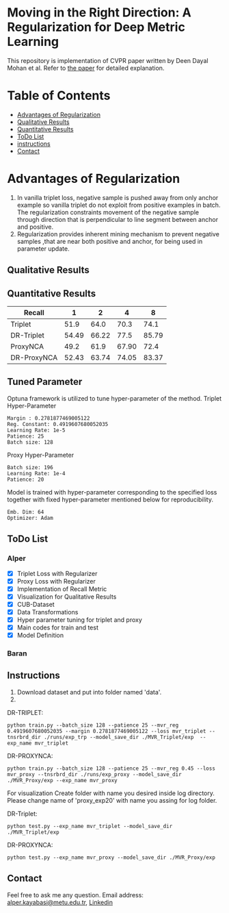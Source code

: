 # Moving in the Right Direction: A Regularization for Deep Metric Learning


This repository is implementation of CVPR paper written by Deen Dayal Mohan et al. 
Refer to [the paper](https://openaccess.thecvf.com/content_CVPR_2020/papers/Mohan_Moving_in_the_Right_Direction_A_Regularization_for_Deep_Metric_CVPR_2020_paper.pdf) for detailed explanation. 


# Table of Contents
* [Advantages of Regularization](#advantages-of-regularization)
* [Qualitative Results](#qualitative-results)
* [Quantitative Results](#quantitative-results)
* [ToDo List](#todo-list)
* [instructions](#instructions)
* [Contact](#contact)


# Advantages of Regularization
1. In vanilla triplet loss, negative sample is pushed away from only anchor example so vanilla triplet do not exploit from positive examples in batch. The regularization constraints movement of the negative sample through direction that is perpendicular to line segment between anchor and positive.
2. Regularization provides inherent mining mechanism to prevent negative samples ,that are near both positive and anchor, for being used in parameter update.

## Qualitative Results

## Quantitative Results
| Recall | 1 | 2 | 4 | 8 |
|--------|---|---|---|---|
| Triplet|  51.9 | 64.0 | 70.3  | 74.1 | 
| DR-Triplet| 54.49 | 66.22 | 77.5 | 85.79 |
| ProxyNCA | 49.2 |61.9 | 67.90 | 72.4 |
| DR-ProxyNCA | 52.43 | 63.74 | 74.05 | 83.37 |


## Tuned Parameter


Optuna framework is utilized to tune hyper-parameter of the method. 
Triplet Hyper-Parameter 
```
Margin : 0.2781877469005122 
Reg. Constant: 0.4919607680052035
Learning Rate: 1e-5
Patience: 25
Batch size: 128 
```
Proxy Hyper-Parameter
```
Batch size: 196
Learning Rate: 1e-4
Patience: 20
```
Model is trained with hyper-parameter corresponding to the specified loss together with fixed hyper-parameter mentioned below for reproducibility.
```
Emb. Dim: 64 
Optimizer: Adam 
```

## ToDo List
### Alper
- [x] Triplet Loss with Regularizer
- [x] Proxy Loss with Regularizer
- [x] Implementation of Recall Metric
- [x] Visualization for Qualitative Results
- [x] CUB-Dataset 
- [x] Data Transformations
- [x] Hyper parameter tuning for triplet and proxy
- [x] Main codes for train and test
- [x] Model Definition 

### Baran


## Instructions
1. Download dataset and put into folder named 'data'.
2.
DR-TRIPLET:
```
python train.py --batch_size 128 --patience 25 --mvr_reg 0.4919607680052035 --margin 0.2781877469005122 --loss mvr_triplet --tnsrbrd_dir ./runs/exp_trp --model_save_dir ./MVR_Triplet/exp  --exp_name mvr_triplet
```
DR-PROXYNCA:
```
python train.py --batch_size 128 --patience 25 --mvr_reg 0.45 --loss mvr_proxy --tnsrbrd_dir ./runs/exp_proxy --model_save_dir ./MVR_Proxy/exp --exp_name mvr_proxy 
```
For visualization
Create folder with name you desired inside log directory. Please change name of 'proxy_exp20' with name you assing for log folder. 

DR-Triplet:
```
python test.py --exp_name mvr_triplet --model_save_dir ./MVR_Triplet/exp
```
DR-PROXYNCA:
```
python test.py --exp_name mvr_proxy --model_save_dir ./MVR_Proxy/exp
```

## Contact
Feel free to ask me any question. Email address: alper.kayabasi@metu.edu.tr, [Linkedin](https://www.linkedin.com/in/kayabasialper/)
